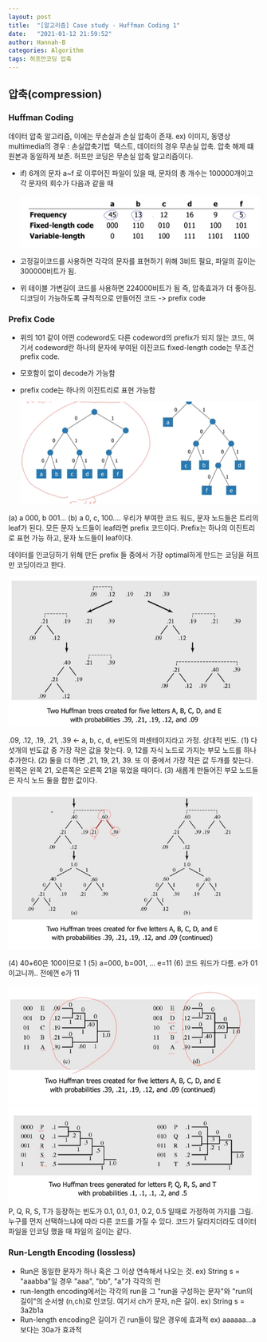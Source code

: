 ```yaml
---
layout: post
title:  "[알고리즘] Case study - Huffman Coding 1"
date:   "2021-01-12 21:59:52"
author: Hannah-B
categories: Algorithm
tags: 허프만코딩 압축
---
```


## 압축(compression)

### Huffman Coding

데이터 압축 알고리즘, 이에는 무손실과 손실 압축이 존재.
ex) 이미지, 동영상 multimedia의 경우 : 손실압축기법
​	텍스트, 데이터의 경우 무손실 압축. 압축 해제 떄 원본과 동일하게 보존.
허프만 코딩은 무손실 압축 알고리즘이다.

- if) 6개의 문자 a~f 로 이루어진 파일이 있을 때, 문자의 총 개수는 100000개이고 각 문자의 회수가 다음과 같을 때

  ![](/assets/Algorithm/short/comp1.PNG)

- 고정길이코드를 사용하면 각각의 문자를 표현하기 위해 3비트 필요, 파일의 길이는 300000비트가 됨.

- 위 테이블 가변길이 코드를 사용하면 224000비트가 됨
  즉, 압축효과가 더 좋아짐. 디코딩이 가능하도록 규칙적으로 만들어진 코드
  -> prefix code

### Prefix Code

- 위의 101 같이 어떤 codeword도 다른 codeword의 prefix가 되지 않는 코드, 여기서 codeword란 하나의 문자에 부여된 이진코드
  fixed-length code는 무조건 prefix code.
- 모호함이 없이 decode가 가능함
- prefix code는 하나의 이진트리로 표현 가능함

  ![](/assets/Algorithm/short/comp2.PNG)

(a) a 000, b 001...
(b) a 0, c, 100....
우리가 부여한 코드 워드, 문자 노드들은 트리의 leaf가 된다. 모든 문자 노드들이 leaf라면 prefix 코드이다.
Prefix는 하나의 이진트리로 표현 가능 하고, 문자 노드들이 leaf이다.

데이터를 인코딩하기 위해 만든 prefix 들 중에서 가장 optimal하게 만드는 코딩을 허프만 코딩이라고 한다.

  ![](/assets/Algorithm/short/comp3.PNG)

.09, .12, .19, .21, .39 <- a, b, c, d, e빈도의 퍼센테이지라고 가정. 상대적 빈도. 
(1) 다섯개의 빈도값 중 가장 작은 값을 찾는다. 9, 12를 자식 노드로 가지는 부모 노드를 하나 추가한다.
(2) 둘을 더 하면 ,21, 19, 21, 39. 또 이 중에서 가장 작은 값 두개를 찾는다. 왼쪽은 왼쪽 21, 오른쪽은 오른쪽 21을 묶었을 때이다.
(3) 새롭게 만들어진 부모 노드들은 자식 노드 둘을 합한 값이다.

  ![](/assets/Algorithm/short/comp4.PNG)

(4) 40+60은 100이므로 1
(5) a=000,  b=001, ... e=11
(6) 코드 워드가 다름. e가 01이고니까.. 전에껀 e가 11

  ![](/assets/Algorithm/short/comp5.PNG)
  ![](/assets/Algorithm/short/comp6.PNG)
P, Q, R, S, T가 등장하는 빈도가 0.1, 0.1, 0.1, 0.2, 0.5 일때로 가정하여 가지를 그림. 누구를 먼저 선택하느냐에 따라 다른 코드를 가질 수 있다. 코드가 달라지더라도 데이터 파일을 인코딩 했을 때 파일의 길이는 같다.

### Run-Length Encoding (lossless)

- Run은 동일한 문자가 하나 혹은 그 이상 연속해서 나오는 것.
  ex) String s = "aaabba"일 경우 "aaa", "bb", "a"가 각각의 런
- run-length encoding에서는 각각의 run을 그 "run을 구성하는 문자"와 "run의 길이"의 순서쌍 (n,ch)로 인코딩. 여기서 ch가 문자, n은 길이.
  ex) String s = 3a2b1a
- Run-length encoding은 길이가 긴 run들이 많은 경우에 효과적
  ex) aaaaaa...a 보다는 30a가 효과적
